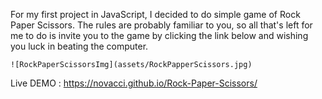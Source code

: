 For my first project in JavaScript, I decided to do simple game of Rock Paper Scissors.
The rules are probably familiar to you, so all that's left for me to do is invite you to the game by clicking the link below and wishing you luck in beating the computer.

`![RockPaperScissorsImg](assets/RockPapperScissors.jpg)`


Live DEMO : https://novacci.github.io/Rock-Paper-Scissors/
